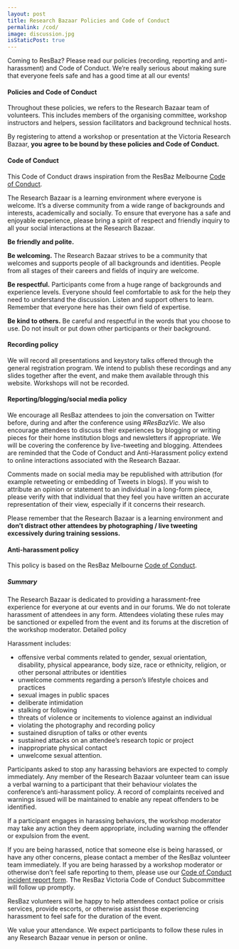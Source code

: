 ```yaml
---
layout: post
title: Research Bazaar Policies and Code of Conduct
permalink: /cod/
image: discussion.jpg
isStaticPost: true
---
```


Coming to ResBaz? Please read our policies (recording, reporting and anti-harassment) and Code of Conduct. We’re really serious about making sure that everyone feels safe and has a good time at all our events!

#### Policies and Code of Conduct

Throughout these policies, we refers to the Research Bazaar team of volunteers. This includes members of the organising committee, workshop instructors and helpers, session facilitators and background technical hosts.

By registering to attend a workshop or presentation at the Victoria Research Bazaar, **you agree to be bound by these policies and Code of Conduct.**


#### Code of Conduct

This Code of Conduct draws inspiration from the ResBaz Melbourne [Code of Conduct](https://resbazblog.wordpress.com/code-of-conduct/).

The Research Bazaar is a learning environment where everyone is welcome. It’s a diverse community from a wide range of backgrounds and interests, academically and socially. To ensure that everyone has a safe and enjoyable experience, please bring a spirit of respect and friendly inquiry to all your social interactions at the Research Bazaar.

**Be friendly and polite.**

**Be welcoming.** The Research Bazaar strives to be a community that welcomes and supports people of all backgrounds and identities. People from all stages of their careers and fields of inquiry are welcome.

**Be respectful.** Participants come from a huge range of backgrounds and experience levels. Everyone should feel comfortable to ask for the help they need to understand the discussion. Listen and support others to learn. Remember that everyone here has their own field of expertise.

**Be kind to others.** Be careful and respectful in the words that you choose to use. Do not insult or put down other participants or their background.

#### Recording policy

We will record all presentations and keystory talks offered through the general registration program. We intend to publish these recordings and any slides together after the event, and make them available through this website. Workshops will not be recorded.

#### Reporting/blogging/social media policy

We encourage all ResBaz attendees to join the conversation on Twitter before, during and after the conference using *#ResBazVic*. We also encourage attendees to discuss their experiences by blogging or writing pieces for their home institution blogs and newsletters if appropriate. We will be covering the conference by live-tweeting and blogging. Attendees are reminded that the Code of Conduct and Anti-Harassment policy extend to online interactions associated with the Research Bazaar.

Comments made on social media may be republished with attribution (for example retweeting or embedding of Tweets in blogs). If you wish to attribute an opinion or statement to an individual in a long-form piece, please verify with that individual that they feel you have written an accurate representation of their view, especially if it concerns their research.

Please remember that the Research Bazaar is a learning environment and **don’t distract other attendees by photographing / live tweeting excessively during training sessions.**

#### Anti-harassment policy

This policy is based on the ResBaz Melbourne [Code of Conduct](https://resbazblog.wordpress.com/code-of-conduct/).


##### Summary

The Research Bazaar is dedicated to providing a harassment-free experience for everyone at our events and in our forums. We do not tolerate harassment of attendees in any form. Attendees violating these rules may be sanctioned or expelled from the event and its forums at the discretion of the workshop moderator.
Detailed policy

Harassment includes:

* offensive verbal comments related to gender, sexual orientation, disability, physical appearance, body size, race or ethnicity, religion, or other personal attributes or identities
* unwelcome comments regarding a person’s lifestyle choices and practices
* sexual images in public spaces
* deliberate intimidation
* stalking or following
* threats of violence or incitements to violence against an individual
* violating the photography and recording policy
* sustained disruption of talks or other events
* sustained attacks on an attendee’s research topic or project
* inappropriate physical contact
* unwelcome sexual attention.

Participants asked to stop any harassing behaviors are expected to comply immediately. Any member of the Research Bazaar volunteer team can issue a verbal warning to a participant that their behaviour violates the conference’s anti-harassment policy. A record of complaints received and warnings issued will be maintained to enable any repeat offenders to be identified.

If a participant engages in harassing behaviors, the workshop moderator may take any action they deem appropriate, including warning the offender or expulsion from the event.

If you are being harassed, notice that someone else is being harassed, or have any other concerns, please contact a member of the ResBaz volunteer team immediately. If you are being harassed by a workshop moderator or otherwise don’t feel safe reporting to them, please use our [Code of Conduct incident report form](https://forms.gle/kpbRUYFwYRFRzKQ47). The ResBaz Victoria Code of Conduct Subcommittee will follow up promptly.

ResBaz volunteers will be happy to help attendees contact police or crisis services, provide escorts, or otherwise assist those experiencing harassment to feel safe for the duration of the event.

We value your attendance. We expect participants to follow these rules in any Research Bazaar venue in person or online.